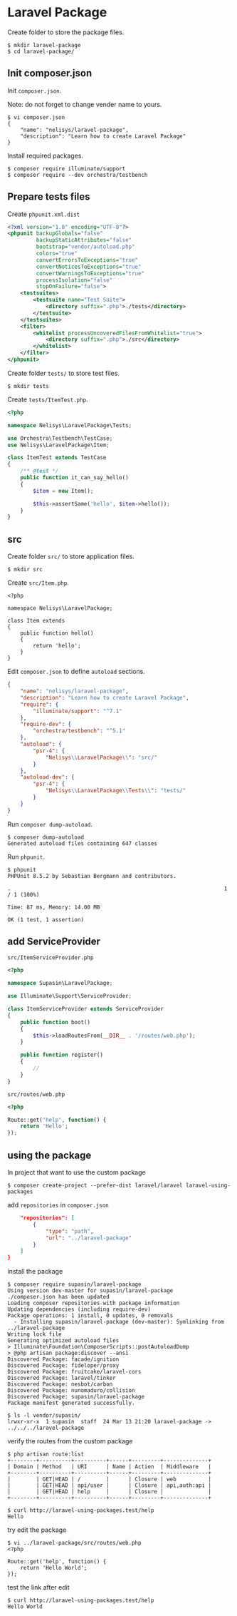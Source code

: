 # Laravel Package

Create folder to store the package files.

```
$ mkdir laravel-package
$ cd laravel-package/
```

## Init composer.json

Init `composer.json`.

Note: do not forget to change vender name to yours.

```
$ vi composer.json
{
    "name": "nelisys/laravel-package",
    "description": "Learn how to create Laravel Package"
}
```

Install required packages.

```
$ composer require illuminate/support
$ composer require --dev orchestra/testbench
```

## Prepare tests files

Create `phpunit.xml.dist`

```xml
<?xml version="1.0" encoding="UTF-8"?>
<phpunit backupGlobals="false"
         backupStaticAttributes="false"
         bootstrap="vendor/autoload.php"
         colors="true"
         convertErrorsToExceptions="true"
         convertNoticesToExceptions="true"
         convertWarningsToExceptions="true"
         processIsolation="false"
         stopOnFailure="false">
    <testsuites>
        <testsuite name="Test Suite">
            <directory suffix=".php">./tests</directory>
        </testsuite>
    </testsuites>
    <filter>
        <whitelist processUncoveredFilesFromWhitelist="true">
            <directory suffix=".php">./src</directory>
        </whitelist>
    </filter>
</phpunit>
```

Create folder `tests/` to store test files.

```console
$ mkdir tests
```

Create `tests/ItemTest.php`.

```php
<?php

namespace Nelisys\LaravelPackage\Tests;

use Orchestra\Testbench\TestCase;
use Nelisys\LaravelPackage\Item;

class ItemTest extends TestCase
{
    /** @test */
    public function it_can_say_hello()
    {
        $item = new Item();

        $this->assertSame('hello', $item->hello());
    }
}
```

## src

Create folder `src/` to store application files.

```console
$ mkdir src
```

Create `src/Item.php`.

```
<?php

namespace Nelisys\LaravelPackage;

class Item extends
{
    public function hello()
    {
        return 'hello';
    }
}
```

Edit `composer.json` to define `autoload` sections.

```json
{
    "name": "nelisys/laravel-package",
    "description": "Learn how to create Laravel Package",
    "require": {
        "illuminate/support": "^7.1"
    },
    "require-dev": {
        "orchestra/testbench": "^5.1"
    },
    "autoload": {
        "psr-4": {
            "Nelisys\\LaravelPackage\\": "src/"
        }
    },
    "autoload-dev": {
        "psr-4": {
            "Nelisys\\LaravelPackage\\Tests\\": "tests/"
        }
    }
}
```

Run `composer dump-autoload`.

```console
$ composer dump-autoload
Generated autoload files containing 647 classes
```

Run `phpunit`.

```console
$ phpunit
PHPUnit 8.5.2 by Sebastian Bergmann and contributors.

.                                                                   1 / 1 (100%)

Time: 87 ms, Memory: 14.00 MB

OK (1 test, 1 assertion)
```

## add ServiceProvider

`src/ItemServiceProvider.php`

```php
<?php

namespace Supasin\LaravelPackage;

use Illuminate\Support\ServiceProvider;

class ItemServiceProvider extends ServiceProvider
{
    public function boot()
    {
        $this->loadRoutesFrom(__DIR__ . '/routes/web.php');
    }

    public function register()
    {
        //
    }
}
```

`src/routes/web.php`

```php
<?php

Route::get('help', function() {
    return 'Hello';
});
```

## using the package

In project that want to use the custom package

```console
$ composer create-project --prefer-dist laravel/laravel laravel-using-packages
```

add `repositories` in `composer.json`

```json
    "repositories": [
        {
            "type": "path",
            "url": "../laravel-package"
        }
    ]
}
```

install the package

```console
$ composer require supasin/laravel-package
Using version dev-master for supasin/laravel-package
./composer.json has been updated
Loading composer repositories with package information
Updating dependencies (including require-dev)
Package operations: 1 install, 0 updates, 0 removals
  - Installing supasin/laravel-package (dev-master): Symlinking from ../laravel-package
Writing lock file
Generating optimized autoload files
> Illuminate\Foundation\ComposerScripts::postAutoloadDump
> @php artisan package:discover --ansi
Discovered Package: facade/ignition
Discovered Package: fideloper/proxy
Discovered Package: fruitcake/laravel-cors
Discovered Package: laravel/tinker
Discovered Package: nesbot/carbon
Discovered Package: nunomaduro/collision
Discovered Package: supasin/laravel-package
Package manifest generated successfully.
```

```console
$ ls -l vendor/supasin/
lrwxr-xr-x  1 supasin  staff  24 Mar 13 21:20 laravel-package -> ../../../laravel-package
```

verify the routes from the custom package

```console
$ php artisan route:list
+--------+----------+----------+------+---------+--------------+
| Domain | Method   | URI      | Name | Action  | Middleware   |
+--------+----------+----------+------+---------+--------------+
|        | GET|HEAD | /        |      | Closure | web          |
|        | GET|HEAD | api/user |      | Closure | api,auth:api |
|        | GET|HEAD | help     |      | Closure |              |
+--------+----------+----------+------+---------+--------------+
```

```console
$ curl http://laravel-using-packages.test/help
Hello
```

try edit the package

```
$ vi ../laravel-package/src/routes/web.php
<?php

Route::get('help', function() {
    return 'Hello World';
});
```

test the link after edit

```
$ curl http://laravel-using-packages.test/help
Hello World
```
